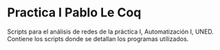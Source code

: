 # Practica I Pablo Le Coq
Scripts para el análisis de redes de la práctica I, Automatización I, UNED.
Contiene los scripts donde se detallan los programas utilizados.
